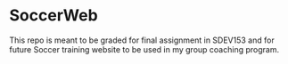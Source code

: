 # SoccerWeb
This repo is meant to be graded for final assignment in SDEV153 and for future Soccer training website to be used in my group coaching program.
